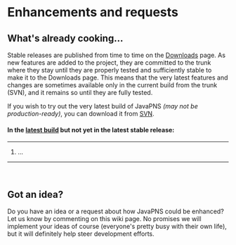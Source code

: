 # Enhancements and requests #


## What's already cooking... ##

Stable releases are published from time to time on the [Downloads](http://code.google.com/p/javapns/downloads/list) page.  As new features are added to the project, they are committed to the trunk where they stay until they are properly tested and sufficiently stable to make it to the Downloads page.  This means that the very latest features and changes are sometimes available only in the current build from the trunk (SVN), and it remains so until they are fully tested.

If you wish to try out the very latest build of JavaPNS _(may not be production-ready)_, you can download it from [SVN](http://code.google.com/p/javapns/source/browse/trunk).

#### In the [latest build](http://code.google.com/p/javapns/source/browse/trunk)  but not yet in the latest stable release: ####

---

  1. ...





---


<br />


## Got an idea? ##

Do you have an idea or a request about how JavaPNS could be enhanced?  Let us know by commenting on this wiki page.  No promises we will implement your ideas of course (everyone's pretty busy with their own life), but it will definitely help steer development efforts.